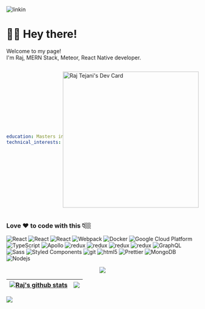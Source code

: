 ![linkin](https://user-images.githubusercontent.com/49932204/147898304-3027a172-ccf9-461c-89a6-0a0b62436487.jpg)

<h1>👋🏼 Hey there!</h1>


<p>Welcome to my page! </br> I'm Raj, MERN Stack, Meteor, React Native developer.</b>

<div style="display:flex;justify-content:center;align-items:center;">
  
  ```yaml
  education: Masters in Computer Application and Science
  technical_interests: ["Web", "Mobile", "System Design", "Product Design", "OpenAI", "GenAI", "Product Developement"]
  ```
  
  <a href="https://app.daily.dev/rjtej"><img src="https://api.daily.dev/devcards/v2/IIddJwBRtWJSppxsFvnVU.png?r=tnp&type=default" width="356" alt="Raj Tejani's Dev Card"/></a>
</div>
<h3>Love ❤️ to code with this 👇🏼</h3>
<p>
  <img alt="React" src="https://img.shields.io/badge/-React-45b8d8?style=flat-square&logo=react&logoColor=white" />
  <img alt="React" src="https://img.shields.io/badge/-ReactNative-45b8d8?style=flat-square&logo=react&logoColor=white" />
  <img alt="React" src="https://img.shields.io/badge/-Meteor-FF6A3E?style=flat-square&logo=meteor&logoColor=white" />
  <img alt="Webpack" src="https://img.shields.io/badge/-Webpack-8DD6F9?style=flat-square&logo=webpack&logoColor=white" /> 
  <img alt="Docker" src="https://img.shields.io/badge/-Docker-46a2f1?style=flat-square&logo=docker&logoColor=white" />
  <img alt="Google Cloud Platform" src="https://img.shields.io/badge/-Google_Cloud_Platform-1a73e8?style=flat-square&logo=google-cloud&logoColor=white" />
  <img alt="TypeScript" src="https://img.shields.io/badge/-TypeScript-007ACC?style=flat-square&logo=typescript&logoColor=white" />
  <img alt="Apollo" src="https://img.shields.io/badge/-Apollo%20GraphQL-311C87?style=flat-square&logo=apollo-graphql&logoColor=white" />
  <img alt="redux" src="https://img.shields.io/badge/-Redux-764ABC?style=flat-square&logo=redux&logoColor=white" />
  <img alt="redux" src="https://img.shields.io/badge/-ReduxThunk-764ABC?style=flat-square&logo=redux&logoColor=white" />
  <img alt="redux" src="https://img.shields.io/badge/-ReduxSaga-764ABC?style=flat-square&logo=redux&logoColor=white" />
  <img alt="redux" src="https://img.shields.io/badge/-ReduxToolKit-764ABC?style=flat-square&logo=redux&logoColor=white" />
  <img alt="GraphQL" src="https://img.shields.io/badge/-GraphQL-E10098?style=flat-square&logo=graphql&logoColor=white" />
  <img alt="Sass" src="https://img.shields.io/badge/-Sass-CC6699?style=flat-square&logo=sass&logoColor=white" />
  <img alt="Styled Components" src="https://img.shields.io/badge/-Styled_Components-db7092?style=flat-square&logo=styled-components&logoColor=white" />
  <img alt="git" src="https://img.shields.io/badge/-Git-F05032?style=flat-square&logo=git&logoColor=white" />
  <img alt="html5" src="https://img.shields.io/badge/-HTML5-E34F26?style=flat-square&logo=html5&logoColor=white" />
  <img alt="Prettier" src="https://img.shields.io/badge/-Prettier-F7B93E?style=flat-square&logo=prettier&logoColor=white" />
  <img alt="MongoDB" src="https://img.shields.io/badge/-MongoDB-13aa52?style=flat-square&logo=mongodb&logoColor=white" />
  <img alt="Nodejs" src="https://img.shields.io/badge/-Nodejs-43853d?style=flat-square&logo=Node.js&logoColor=white" />
</p>

<p align="center">
  <img alig src="https://github-profile-trophy.vercel.app/?username=rajtejani&column=6&rank=SSS,SS,S,AAA,AA,A,B,C" />
</p>

 | <a href="https://github.com/rajtejani/github-readme-stats"><img align="center" src="https://github-readme-stats.vercel.app/api?username=rajtejani&show_icons=true&include_all_commits=true&theme=buefy&hide_border=true" alt="Raj's github stats" /></a> | <a href="https://github.com/anuraghazra/github-readme-stats"><img align="center" src="https://github-readme-stats.vercel.app/api/top-langs/?username=rajtejani&layout=compact&theme=buefy&hide_border=true" /></a> |
| ------------- | ------------- |


<img src="https://capsule-render.vercel.app/api?type=waving&color=gradient&height=120&section=footer"/>

